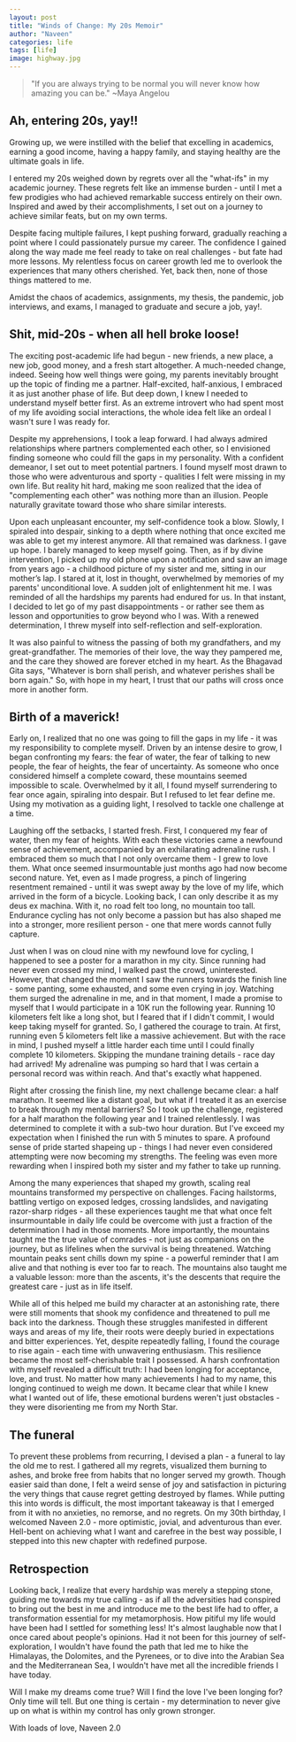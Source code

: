 ```yaml
---
layout: post
title: "Winds of Change: My 20s Memoir"
author: "Naveen"
categories: life
tags: [life]
image: highway.jpg
---
```


> "If you are always trying to be normal you will never know how amazing you can be."
> ~Maya Angelou

## Ah, entering 20s, yay!!

Growing up, we were instilled with the belief that excelling in academics, earning a good income, having a happy family, and staying healthy are the ultimate goals in life.

I entered my 20s weighed down by regrets over all the "what-ifs" in my academic journey. These regrets felt like an immense burden - until I met a few prodigies who had achieved remarkable success entirely on their own. Inspired and awed by their accomplishments, I set out on a journey to achieve similar feats, but on my own terms.

Despite facing multiple failures, I kept pushing forward, gradually reaching a point where I could passionately pursue my career. The confidence I gained along the way made me feel ready to take on real challenges - but fate had more lessons. My relentless focus on career growth led me to overlook the experiences that many others cherished. Yet, back then, none of those things mattered to me.

Amidst the chaos of academics, assignments, my thesis, the pandemic, job interviews, and exams, I managed to graduate and secure a job, yay!.

## Shit, mid-20s - when all hell broke loose!

The exciting post-academic life had begun - new friends, a new place, a new job, good money, and a fresh start altogether. A much-needed change, indeed. Seeing how well things were going, my parents inevitably brought up the topic of finding me a partner. Half-excited, half-anxious, I embraced it as just another phase of life. But deep down, I knew I needed to understand myself better first. As an extreme introvert who had spent most of my life avoiding social interactions, the whole idea felt like an ordeal I wasn't sure I was ready for.

Despite my apprehensions, I took a leap forward. I had always admired relationships where partners complemented each other, so I envisioned finding someone who could fill the gaps in my personality. With a confident demeanor, I set out to meet potential partners. I found myself most drawn to those who were adventurous and sporty - qualities I felt were missing in my own life. But reality hit hard, making me soon realized that the idea of "complementing each other" was nothing more than an illusion. People naturally gravitate toward those who share similar interests. 

<!-- #Time and again, I heard the same polite rejection:
#"Naveen, you're incredibly sweet, but we're just too different." -->

Upon each unpleasant encounter, my self-confidence took a blow. Slowly, I spiraled into despair, sinking to a depth where nothing that once excited me was able to get my interest anymore. All that remained was darkness. I gave up hope. I barely managed to keep myself going. Then, as if by divine intervention, I picked up my old phone upon a notification and saw an image from years ago - a childhood picture of my sister and me, sitting in our mother’s lap. I stared at it, lost in thought, overwhelmed by memories of my parents' unconditional love. A sudden jolt of enlightenment hit me. I was reminded of all the hardships my parents had endured for us. In that instant, I decided to let go of my past disappointments - or rather see them as lesson and opportunities to grow beyond who I was. With a renewed determination, I threw myself into self-reflection and self-exploration.


It was also painful to witness the passing of both my grandfathers, and my great-grandfather. The memories of their love, the way they pampered me, and the care they showed are forever etched in my heart. As the Bhagavad Gita says, "Whatever is born shall perish, and whatever perishes shall be born again." So, with hope in my heart, I trust that our paths will cross once more in another form.

## Birth of a maverick!

Early on, I realized that no one was going to fill the gaps in my life - it was my responsibility to complete myself. Driven by an intense desire to grow, I began confronting my fears: the fear of water, the fear of talking to new people, the fear of heights, the fear of uncertainty. As someone who once considered himself a complete coward, these mountains seemed impossible to scale. Overwhelmed by it all, I found myself surrendering to fear once again, spiraling into despair. But I refused to let fear define me. Using my motivation as a guiding light, I resolved to tackle one challenge at a time.

Laughing off the setbacks, I started fresh. First, I conquered my fear of water, then my fear of heights. With each these victories came a newfound sense of achievement, accompanied by an exhilarating adrenaline rush. I embraced them so much that I not only overcame them - I grew to love them. What once seemed insurmountable just months ago had now become second nature. Yet, even as I made progress, a pinch of lingering resentment remained - until it was swept away by the love of my life, which arrived in the form of a bicycle. Looking back, I can only describe it as my deus ex machina. With it, no road felt too long, no mountain too tall. Endurance cycling has not only become a passion but has also shaped me into a stronger, more resilient person - one that mere words cannot fully capture.

Just when I was on cloud nine with my newfound love for cycling, I happened to see a poster for a marathon in my city. Since running had never even crossed my mind, I walked past the crowd, uninterested. However, that changed the moment I saw the runners towards the finish line - some panting, some exhausted, and some even crying in joy. Watching them surged the adrenaline in me, and in that moment, I made a promise to myself that I would participate in a 10K run the following year. Running 10 kilometers felt like a long shot, but I feared that if I didn't commit, I would keep taking myself for granted. So, I gathered the courage to train. At first, running even 5 kilometers felt like a massive achievement. But with the race in mind, I pushed myself a little harder each time until I could finally complete 10 kilometers. Skipping the mundane training details - race day had arrived! My adrenaline was pumping so hard that I was certain a personal record was within reach. And that's exactly what happened.

Right after crossing the finish line, my next challenge became clear: a half marathon. It seemed like a distant goal, but what if I treated it as an exercise to break through my mental barriers? So I took up the challenge, registered for a half marathon the following year and I trained relentlessly. I was determined to complete it with a sub-two hour duration. But I've exceed my expectation when I finished the run with 5 minutes to spare. A profound sense of pride started shapeing up - things I had never even considered attempting were now becoming my strengths. The feeling was even more rewarding when I inspired both my sister and my father to take up running.

Among the many experiences that shaped my growth, scaling real mountains transformed my perspective on challenges. Facing hailstorms, battling vertigo on exposed ledges, crossing landslides, and navigating razor-sharp ridges - all these experiences taught me that what once felt insurmountable in daily life could be overcome with just a fraction of the determination I had in those moments. More importantly, the mountains taught me the true value of comrades - not just as companions on the journey, but as lifelines when the survival is being threatened. Watching mountain peaks sent chills down my spine - a powerful reminder that I am alive and that nothing is ever too far to reach. The mountains also taught me a valuable lesson: more than the ascents, it's the descents that require the greatest care - just as in life itself.

While all of this helped me build my character at an astonishing rate, there were still moments that shook my confidence and threatened to pull me back into the darkness. Though these struggles manifested in different ways and areas of my life, their roots were deeply buried in expectations and bitter experiences. Yet, despite repeatedly falling, I found the courage to rise again - each time with unwavering enthusiasm. This resilience became the most self-cherishable trait I possessed. A harsh confrontation with myself revealed a difficult truth: I had been longing for acceptance, love, and trust. No matter how many achievements I had to my name, this longing continued to weigh me down. It became clear that while I knew what I wanted out of life, these emotional burdens weren't just obstacles - they were disorienting me from my North Star.

## The funeral

To prevent these problems from recurring, I devised a plan - a funeral to lay the old me to rest. I gathered all my regrets, visualized them burning to ashes, and broke free from habits that no longer served my growth. Though easier said than done, I felt a weird sense of joy and satisfaction in picturing the very things that cause regret getting destroyed by flames. While putting this into words is difficult, the most important takeaway is that I emerged from it with no anxieties, no remorse, and no regrets. On my 30th birthday, I welcomed Naveen 2.0 - more optimistic, jovial, and adventurous than ever. Hell-bent on achieving what I want and carefree in the best way possible, I stepped into this new chapter with redefined purpose.

## Retrospection

Looking back, I realize that every hardship was merely a stepping stone, guiding me towards my true calling - as if all the adversities had conspired to bring out the best in me and introduce me to the best life had to offer, a transformation essential for my metamorphosis. How pitiful my life would have been had I settled for something less! It's almost laughable now that I once cared about people's opinions. Had it not been for this journey of self-exploration, I wouldn't have found the path that led me to hike the Himalayas, the Dolomites, and the Pyrenees, or to dive into the Arabian Sea and the Mediterranean Sea, I wouldn't have met all the incredible friends I have today.

Will I make my dreams come true? Will I find the love I've been longing for? Only time will tell. But one thing is certain - my determination to never give up on what is within my control has only grown stronger.

With loads of love,
Naveen 2.0